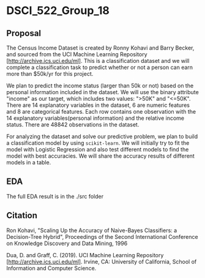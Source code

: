 # DSCI_522_Group_18

## Proposal

The Census Income Dataset is created by Ronny Kohavi and Barry Becker, and sourced from the UCI Machine Learning Repository [http://archive.ics.uci.edu/ml]. This is a classification dataset and we will complete a classification task to predict whether or not a person can earn more than $50k/yr for this project. 

We plan to predict the income status (larger than 50k or not) based on the personal information included in the dataset. We will use the binary attribute "income" as our target, which includes two values: ">50K" and "<=50K". There are 14 explanatory variables in the dataset, 6 are numeric features and 8 are categorical features. Each row contains one observation with the 14 explanatory variables(personal information) and the relative income status. There are 48842 observations in the dataset.

For analyzing the dataset and solve our predictive problem, we plan to build a classification model by using `scikit-learn`. We will initially try to fit the model with Logistic Regression and also test different models to find the model with best accuracies. We will share the accuracy results of different models in a table.

## EDA

The full EDA result is in the ./src folder

## Citation
Ron Kohavi, "Scaling Up the Accuracy of Naive-Bayes Classifiers: a Decision-Tree Hybrid", Proceedings of the Second International Conference on Knowledge Discovery and Data Mining, 1996

Dua, D. and Graff, C. (2019). UCI Machine Learning Repository [http://archive.ics.uci.edu/ml]. Irvine, CA: University of California, School of Information and Computer Science.
